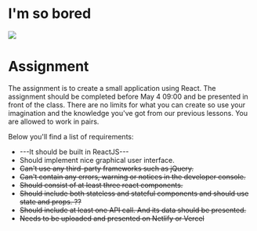 # I'm so bored

<img src="https://media.giphy.com/media/dT7LBdAZP1Rh6/giphy.gif">

# Assignment
The assignment is to create a small application using React. The assignment should be completed before May 4 09:00 and be presented in front of the class. There are no limits for what you can create so use your imagination and the knowledge you've got from our previous lessons. You are allowed to work in pairs.

Below you'll find a list of requirements:

- ---It should be built in ReactJS---
- Should implement nice graphical user interface.
- <s>Can't use any third-party frameworks such as jQuery.<s>
- Can't contain any errors, warning or notices in the developer console.
- Should consist of at least three react components.
- Should include both stateless and stateful components and should use state and props. ??
- Should include at least one API call. And its data should be presented.
- Needs to be uploaded and presented on Netlify or Vercel

